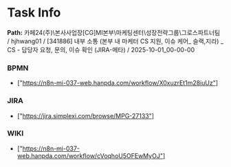 # Task Info

**Path:** 카페24(주)\본사사업장\[CG]MI본부\마케팅센터\성장전략그룹\그로스파트너팀 / hjhwang01 / [341886] 내부 소통 (본부 내 마케터 CS 지원, 이슈 케어_ 슬랙,지라) _ CS - 담당자 요청, 문의, 이슈 확인 (JIRA-메타) / 2025-10-01_00-00-00

### BPMN
- ["https://n8n-mi-037-web.hanpda.com/workflow/X0xuzrEt1m28iuUz"]

### JIRA
- ["https://jira.simplexi.com/browse/MPG-27133"]

### WIKI
- ["https://n8n-mi-037-web.hanpda.com/workflow/cVoqhoU5OFEwMyOJ"]

